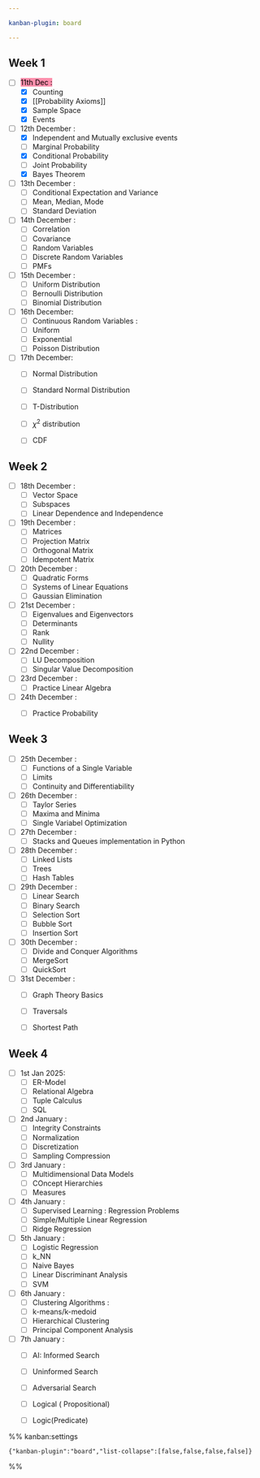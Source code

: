 ```yaml
---

kanban-plugin: board

---
```


## Week 1

- [ ] <mark style="background: #FF5582A6;">11th Dec  :</mark>
	- [x] Counting
	- [x] [[Probability Axioms]]
	- [x] Sample Space
	- [x] Events
- [ ] 12th December :
	- [x] Independent and Mutually exclusive events
	- [ ] Marginal Probability
	- [x] Conditional Probability
	- [ ] Joint Probability
	- [x] Bayes Theorem
- [ ] 13th December :
	- [ ] Conditional Expectation and Variance
	- [ ] Mean, Median, Mode
	- [ ] Standard Deviation
- [ ] 14th December :
	- [ ] Correlation
	- [ ] Covariance
	- [ ] Random Variables
	- [ ] Discrete Random Variables
	- [ ] PMFs
- [ ] 15th December :
	- [ ] Uniform Distribution
	- [ ] Bernoulli Distribution
	- [ ] Binomial Distribution
- [ ] 16th December:
	- [ ] Continuous Random Variables :
	- [ ] Uniform
	- [ ] Exponential
	- [ ] Poisson Distribution
- [ ] 17th December:
	- [ ] Normal Distribution
	- [ ] Standard Normal Distribution
	- [ ] T-Distribution
	- [ ] $\chi^{2}$ distribution
	- [ ] CDF


## Week 2

- [ ] 18th December :
	- [ ] Vector Space
	- [ ] Subspaces
	- [ ] Linear Dependence and Independence
- [ ] 19th December :
	- [ ] Matrices
	- [ ] Projection Matrix
	- [ ] Orthogonal Matrix
	- [ ] Idempotent Matrix
- [ ] 20th December : 
	- [ ] Quadratic Forms
	- [ ] Systems of Linear Equations
	- [ ] Gaussian Elimination
- [ ] 21st December : 
	- [ ] Eigenvalues and Eigenvectors
	- [ ] Determinants
	- [ ] Rank
	- [ ] Nullity
- [ ] 22nd December :
	- [ ] LU Decomposition
	- [ ] Singular Value Decomposition
- [ ] 23rd December : 
	- [ ] Practice Linear Algebra
- [ ] 24th December : 
	- [ ] Practice Probability


## Week 3

- [ ] 25th December :
	- [ ] Functions of a Single Variable
	- [ ] Limits
	- [ ] Continuity and Differentiability
- [ ] 26th December : 
	- [ ] Taylor Series
	- [ ] Maxima and Minima
	- [ ] Single Variabel Optimization
- [ ] 27th December :
	- [ ] Stacks and Queues implementation in Python
- [ ] 28th December : 
	- [ ] Linked Lists 
	- [ ] Trees
	- [ ] Hash Tables
- [ ] 29th December : 
	- [ ] Linear Search
	- [ ] Binary Search
	- [ ] Selection Sort
	- [ ] Bubble Sort
	- [ ] Insertion Sort
- [ ] 30th December : 
	- [ ] Divide and Conquer Algorithms
	- [ ] MergeSort
	- [ ] QuickSort
- [ ] 31st December : 
	- [ ] Graph Theory Basics
	- [ ] Traversals
	- [ ] Shortest Path


## Week 4

- [ ] 1st Jan 2025: 
	- [ ] ER-Model
	- [ ] Relational Algebra
	- [ ] Tuple Calculus
	- [ ] SQL
- [ ] 2nd January : 
	- [ ] Integrity Constraints
	- [ ] Normalization
	- [ ] Discretization
	- [ ] Sampling Compression
- [ ] 3rd January : 
	- [ ] Multidimensional Data Models
	- [ ] COncept Hierarchies
	- [ ] Measures
- [ ] 4th January : 
	- [ ] Supervised Learning : Regression Problems
	- [ ] Simple/Multiple Linear Regression
	- [ ] Ridge Regression
- [ ] 5th January :
	- [ ] Logistic Regression
	- [ ] k_NN
	- [ ] Naive Bayes
	- [ ] Linear Discriminant Analysis
	- [ ] SVM
- [ ] 6th January : 
	- [ ] Clustering Algorithms : 
	- [ ] k-means/k-medoid
	- [ ] Hierarchical Clustering
	- [ ] Principal Component Analysis
- [ ] 7th January : 
	- [ ] AI: Informed Search
	- [ ] Uninformed Search
	- [ ] Adversarial Search
	- [ ] Logical ( Propositional)
	- [ ] Logic(Predicate)




%% kanban:settings
```
{"kanban-plugin":"board","list-collapse":[false,false,false,false]}
```
%%